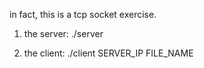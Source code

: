 in fact, this is a tcp socket exercise.

1. the server: ./server

2. the client: ./client SERVER_IP FILE_NAME

